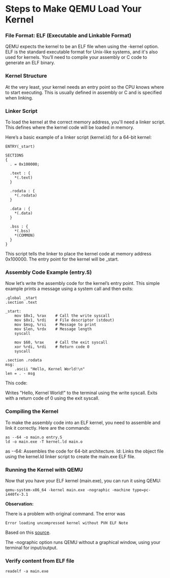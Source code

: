 # Steps to Make QEMU Load Your Kernel

### File Format: ELF (Executable and Linkable Format)

QEMU expects the kernel to be an ELF file when using the -kernel option. ELF is the standard executable format for Unix-like systems, and it's also used for kernels. You’ll need to compile your assembly or C code to generate an ELF binary.

### Kernel Structure

At the very least, your kernel needs an entry point so the CPU knows where to start executing. This is usually defined in assembly or C and is specified when linking.

### Linker Script

To load the kernel at the correct memory address, you'll need a linker script. This defines where the kernel code will be loaded in memory.

Here’s a basic example of a linker script (kernel.ld) for a 64-bit kernel:

```
ENTRY(_start)

SECTIONS
{
  . = 0x100000;

  .text : {
    *(.text)
  }

  .rodata : {
    *(.rodata)
  }

  .data : {
    *(.data)
  }

  .bss : {
    *(.bss)
    *(COMMON)
  }
}
```

This script tells the linker to place the kernel code at memory address 0x100000. The entry point for the kernel will be _start.

### Assembly Code Example (entry.S)

Now let’s write the assembly code for the kernel’s entry point. This simple example prints a message using a system call and then exits:

```
.global _start
.section .text

_start:
    mov $0x1, %rax    # Call the write syscall
    mov $0x1, %rdi    # File descriptor (stdout)
    mov $msg, %rsi    # Message to print
    mov $len, %rdx    # Message length
    syscall

    mov $60, %rax     # Call the exit syscall
    xor %rdi, %rdi    # Return code 0
    syscall

.section .rodata
msg:
    .ascii "Hello, Kernel World!\n"
len = . - msg
```

This code:

Writes "Hello, Kernel World!" to the terminal using the write syscall.
Exits with a return code of 0 using the exit syscall.

### Compiling the Kernel

To make the assembly code into an ELF kernel, you need to assemble and link it correctly. Here are the commands:

```
as --64 -o main.o entry.S
ld -o main.exe -T kernel.ld main.o
```

as --64: Assembles the code for 64-bit architecture.
ld: Links the object file using the kernel.ld linker script to create the main.exe ELF file.

### Running the Kernel with QEMU

Now that you have your ELF kernel (main.exe), you can run it using QEMU:

```
qemu-system-x86_64 -kernel main.exe -nographic -machine type=pc-i440fx-3.1
```

**Observation:**

There is a problem with original command. The error was
```
Error loading uncompressed kernel without PVH ELF Note
```

Based on this [source](https://stackoverflow.com/a/72248756).

The -nographic option runs QEMU without a graphical window, using your terminal for input/output.

### Verify content from ELF file

```
readelf -a main.exe
```